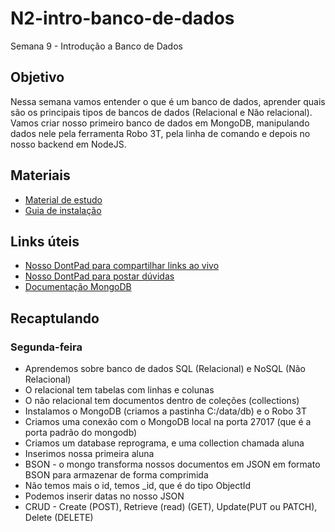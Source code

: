 # N2-intro-banco-de-dados
Semana 9 - Introdução a Banco de Dados

## Objetivo
Nessa semana vamos entender o que é um banco de dados, aprender quais são os principais tipos de bancos de dados (Relacional e Não relacional). Vamos criar nosso primeiro banco de dados em MongoDB, manipulando dados nele pela ferramenta Robo 3T, pela linha de comando e depois no nosso backend em NodeJS.

## Materiais
- [Material de estudo](https://docs.google.com/document/d/17UNEPcgju71FXDFrr-RKt7ZdTRvTLwc_FGpaQVDL6wM/edit?usp=sharing)
- [Guia de instalação](https://docs.google.com/document/d/1N7W0TJ9_PiGCJD6zpT2Bz6H8MZNQq4pTqV8PGpa6xpU/edit?usp=sharing)


## Links úteis
- [Nosso DontPad para compartilhar links ao vivo](http://dontpad.com/lovemongodb)
- [Nosso DontPad para postar dúvidas](http://dontpad.com/socorromongodb)
- [Documentação MongoDB](https://docs.mongodb.com/manual/crud/)


## Recaptulando
### Segunda-feira
- Aprendemos sobre banco de dados SQL (Relacional) e NoSQL (Não Relacional)
- O relacional tem tabelas com linhas e colunas
- O não relacional tem documentos dentro de coleções (collections)
- Instalamos o MongoDB (criamos a pastinha C:/data/db) e o Robo 3T
- Criamos uma conexão com o MongoDB local na porta 27017 (que é a porta padrão do mongodb)
- Criamos um database reprograma, e uma collection chamada aluna
- Inserimos nossa primeira aluna 
- BSON - o mongo transforma nossos documentos em JSON em formato BSON para armazenar de forma comprimida
- Não temos mais o id, temos _id, que é do tipo ObjectId
- Podemos inserir datas no nosso JSON
- CRUD - Create (POST), Retrieve (read) (GET), Update(PUT ou PATCH), Delete (DELETE)
